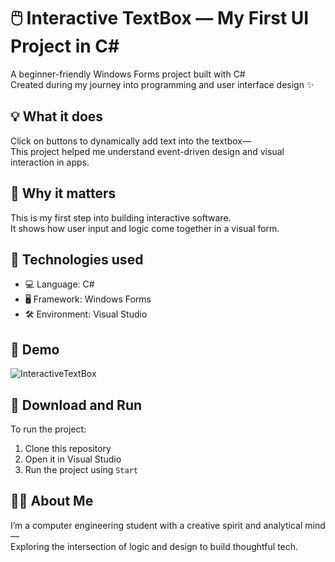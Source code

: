 # 🖱️ Interactive TextBox — My First UI Project in C#

A beginner-friendly Windows Forms project built with C#  
Created during my journey into programming and user interface design ✨

## 💡 What it does

Click on buttons to dynamically add text into the textbox—  
This project helped me understand event-driven design and visual interaction in apps.

## 🎯 Why it matters

This is my first step into building interactive software.  
It shows how user input and logic come together in a visual form.

## 🔧 Technologies used

- 💻 Language: C#  
- 🖥️ Framework: Windows Forms  
- 🛠️ Environment: Visual Studio

## 📸 Demo

![InteractiveTextBox](assets/InteractiveTextBox-demo.gif)

## 📁 Download and Run

To run the project:  
1. Clone this repository  
2. Open it in Visual Studio  
3. Run the project using `Start`

## 🙋‍♀️ About Me

I’m a computer engineering student with a creative spirit and analytical mind—  
Exploring the intersection of logic and design to build thoughtful tech.


